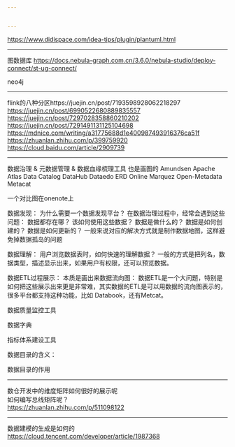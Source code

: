 ```yaml
---


---
```

https://www.didispace.com/idea-tips/plugin/plantuml.html


--- 
图数据库
https://docs.nebula-graph.com.cn/3.6.0/nebula-studio/deploy-connect/st-ug-connect/

neo4j

---
flink的八种分区https://juejin.cn/post/7193598928062218297
https://juejin.cn/post/6990522680889835557
https://juejin.cn/post/7297028358860210202
https://juejin.cn/post/7291491131125104698
https://mdnice.com/writing/a31775688d1e400987493916376ca51f
https://zhuanlan.zhihu.com/p/399759920
https://cloud.baidu.com/article/2909739


---
数据治理 & 元数据管理 & 数据血缘梳理工具 也是画图的
Amundsen
Apache Atlas
Data Catalog
DataHub
Dataedo
ERD Online
Marquez
Open-Metadata
Metacat

一个对比图在onenote上

数据发现：
为什么需要一个数据发现平台？
在数据治理过程中，经常会遇到这些问题： 数据都存在哪？ 该如何使用这些数据？ 数据是做什么的？ 数据是如何创建的？ 数据是如何更新的？
一般来说对应的解决方式就是制作数据地图，这样避免掉数据孤岛的问题

数据理解：
用户浏览数据表时，如何快速的理解数据？ 一般的方式是把列名，数据类型，描述显示出来，如果用户有权限，还可以预览数据。

数据ETL过程展示：
本质是画出来数据流向图： 数据ETL是一个大问题，特别是如何把这些展示出来更是非常难，其实数据的ETL是可以用数据的流向图表示的，很多平台都支持这种功能，比如 Databook，还有Metcat。

数据质量监控工具

数据字典

指标体系建设工具

数据目录的含义：

数据目录的作用


---
数仓开发中的维度矩阵如何很好的展示呢  
如何编写总线矩阵呢？  
https://zhuanlan.zhihu.com/p/511098122


---
数据建模的生成是如何的  
https://cloud.tencent.com/developer/article/1987368